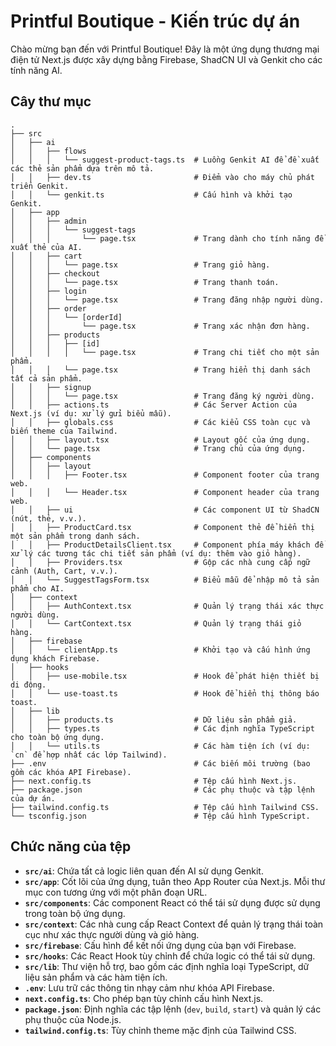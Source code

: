 # Printful Boutique - Kiến trúc dự án

Chào mừng bạn đến với Printful Boutique! Đây là một ứng dụng thương mại điện tử Next.js được xây dựng bằng Firebase, ShadCN UI và Genkit cho các tính năng AI.

## Cây thư mục

```
.
├── src
│   ├── ai
│   │   ├── flows
│   │   │   └── suggest-product-tags.ts  # Luồng Genkit AI để đề xuất các thẻ sản phẩm dựa trên mô tả.
│   │   ├── dev.ts                       # Điểm vào cho máy chủ phát triển Genkit.
│   │   └── genkit.ts                    # Cấu hình và khởi tạo Genkit.
│   ├── app
│   │   ├── admin
│   │   │   └── suggest-tags
│   │   │       └── page.tsx             # Trang dành cho tính năng đề xuất thẻ của AI.
│   │   ├── cart
│   │   │   └── page.tsx                 # Trang giỏ hàng.
│   │   ├── checkout
│   │   │   └── page.tsx                 # Trang thanh toán.
│   │   ├── login
│   │   │   └── page.tsx                 # Trang đăng nhập người dùng.
│   │   ├── order
│   │   │   └── [orderId]
│   │   │       └── page.tsx             # Trang xác nhận đơn hàng.
│   │   ├── products
│   │   │   ├── [id]
│   │   │   │   └── page.tsx             # Trang chi tiết cho một sản phẩm.
│   │   │   └── page.tsx                 # Trang hiển thị danh sách tất cả sản phẩm.
│   │   ├── signup
│   │   │   └── page.tsx                 # Trang đăng ký người dùng.
│   │   ├── actions.ts                   # Các Server Action của Next.js (ví dụ: xử lý gửi biểu mẫu).
│   │   ├── globals.css                  # Các kiểu CSS toàn cục và biến theme của Tailwind.
│   │   ├── layout.tsx                   # Layout gốc của ứng dụng.
│   │   └── page.tsx                     # Trang chủ của ứng dụng.
│   ├── components
│   │   ├── layout
│   │   │   ├── Footer.tsx               # Component footer của trang web.
│   │   │   └── Header.tsx               # Component header của trang web.
│   │   ├── ui                           # Các component UI từ ShadCN (nút, thẻ, v.v.).
│   │   ├── ProductCard.tsx              # Component thẻ để hiển thị một sản phẩm trong danh sách.
│   │   ├── ProductDetailsClient.tsx     # Component phía máy khách để xử lý các tương tác chi tiết sản phẩm (ví dụ: thêm vào giỏ hàng).
│   │   ├── Providers.tsx                # Gộp các nhà cung cấp ngữ cảnh (Auth, Cart, v.v.).
│   │   └── SuggestTagsForm.tsx          # Biểu mẫu để nhập mô tả sản phẩm cho AI.
│   ├── context
│   │   ├── AuthContext.tsx              # Quản lý trạng thái xác thực người dùng.
│   │   └── CartContext.tsx              # Quản lý trạng thái giỏ hàng.
│   ├── firebase
│   │   └── clientApp.ts                 # Khởi tạo và cấu hình ứng dụng khách Firebase.
│   ├── hooks
│   │   ├── use-mobile.tsx               # Hook để phát hiện thiết bị di động.
│   │   └── use-toast.ts                 # Hook để hiển thị thông báo toast.
│   ├── lib
│   │   ├── products.ts                  # Dữ liệu sản phẩm giả.
│   │   ├── types.ts                     # Các định nghĩa TypeScript cho toàn bộ ứng dụng.
│   │   └── utils.ts                     # Các hàm tiện ích (ví dụ: `cn` để hợp nhất các lớp Tailwind).
├── .env                                 # Các biến môi trường (bao gồm các khóa API Firebase).
├── next.config.ts                       # Tệp cấu hình Next.js.
├── package.json                         # Các phụ thuộc và tập lệnh của dự án.
├── tailwind.config.ts                   # Tệp cấu hình Tailwind CSS.
└── tsconfig.json                        # Tệp cấu hình TypeScript.
```

## Chức năng của tệp

- **`src/ai`**: Chứa tất cả logic liên quan đến AI sử dụng Genkit.
- **`src/app`**: Cốt lõi của ứng dụng, tuân theo App Router của Next.js. Mỗi thư mục con tương ứng với một phân đoạn URL.
- **`src/components`**: Các component React có thể tái sử dụng được sử dụng trong toàn bộ ứng dụng.
- **`src/context`**: Các nhà cung cấp React Context để quản lý trạng thái toàn cục như xác thực người dùng và giỏ hàng.
- **`src/firebase`**: Cấu hình để kết nối ứng dụng của bạn với Firebase.
- **`src/hooks`**: Các React Hook tùy chỉnh để chứa logic có thể tái sử dụng.
- **`src/lib`**: Thư viện hỗ trợ, bao gồm các định nghĩa loại TypeScript, dữ liệu sản phẩm và các hàm tiện ích.
- **`.env`**: Lưu trữ các thông tin nhạy cảm như khóa API Firebase.
- **`next.config.ts`**: Cho phép bạn tùy chỉnh cấu hình Next.js.
- **`package.json`**: Định nghĩa các tập lệnh (`dev`, `build`, `start`) và quản lý các phụ thuộc của Node.js.
- **`tailwind.config.ts`**: Tùy chỉnh theme mặc định của Tailwind CSS.
